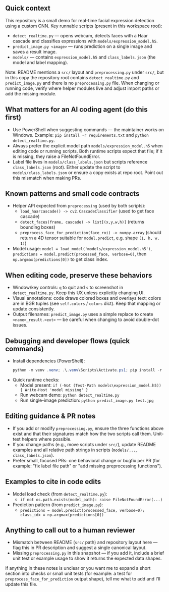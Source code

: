## Quick context

This repository is a small demo for real-time facial expression detection using a custom CNN.
Key runnable scripts (present in this workspace root):
- `detect_realtime.py` — opens webcam, detects faces with a Haar cascade and classifies expressions with `models/expression_model.h5`.
- `predict_image.py <image>` — runs prediction on a single image and saves a result image.
- `models/` — contains `expression_model.h5` and `class_labels.json` (the model and label mapping).

Note: README mentions a `src/` layout and `preprocessing.py` under `src/`, but in this copy the repository root contains `detect_realtime.py` and `predict_image.py` and there is no `preprocessing.py` file. When changing or running code, verify where helper modules live and adjust import paths or add the missing module.

## What matters for an AI coding agent (do this first)
- Use PowerShell when suggesting commands — the maintainer works on Windows. Example: `pip install -r requirements.txt` and `python detect_realtime.py`.
- Always prefer the explicit model path `models/expression_model.h5` when editing code or running scripts. Both runtime scripts expect that file; if it is missing, they raise a FileNotFoundError.
- Label file lives in `models/class_labels.json` but scripts reference `class_labels.json` (root). Either update the script to `models/class_labels.json` or ensure a copy exists at repo root. Point out this mismatch when making PRs.

## Known patterns and small code contracts
- Helper API expected from `preprocessing` (used by both scripts):
  - `load_haarcascade() -> cv2.CascadeClassifier` (used to get face cascade)
  - `detect_faces(frame, cascade) -> list[(x,y,w,h)]` (returns bounding boxes)
  - `preprocess_face_for_prediction(face_roi) -> numpy.array` (should return a 4D tensor suitable for `model.predict`, e.g. shape `(1, h, w, 1)`)
- Model usage: `model = load_model('models/expression_model.h5')`, `predictions = model.predict(processed_face, verbose=0)`, then `np.argmax(predictions[0])` to get class index.

## When editing code, preserve these behaviors
- Window/key controls: `q` to quit and `s` to screenshot in `detect_realtime.py`. Keep this UX unless explicitly changing UI.
- Visual annotations: code draws colored boxes and overlays text; colors are in BGR tuples (see `self.colors` / `colors` dict). Keep that mapping or update consistently.
- Output filenames: `predict_image.py` uses a simple replace to create `<name>_result.<ext>` — be careful when changing to avoid double-dot issues.

## Debugging and developer flows (quick commands)
- Install dependencies (PowerShell):
  ```powershell
  python -m venv .venv; .\.venv\Scripts\Activate.ps1; pip install -r requirements.txt
  ```
- Quick runtime checks:
  - Model present: `if (-Not (Test-Path models\expression_model.h5)) { Write-Host 'model missing' }`
  - Run webcam demo: `python detect_realtime.py`
  - Run single-image prediction: `python predict_image.py test.jpg`

## Editing guidance & PR notes
- If you add or modify `preprocessing.py`, ensure the three functions above exist and that their signatures match how the two scripts call them. Unit-test helpers where possible.
- If you change paths (e.g., move scripts under `src/`), update README examples and all relative path strings in scripts (`models/...`, `class_labels.json`).
- Prefer small, focused PRs: one behavioral change or bugfix per PR (for example: "fix label file path" or "add missing preprocessing functions").

## Examples to cite in code edits
- Model load check (from `detect_realtime.py`):
  - `if not os.path.exists(model_path): raise FileNotFoundError(...)`
- Prediction pattern (from `predict_image.py`):
  - `predictions = model.predict(processed_face, verbose=0); class_idx = np.argmax(predictions[0])`

## Anything to call out to a human reviewer
- Mismatch between README (`src/` path) and repository layout here — flag this in PR description and suggest a single canonical layout.
- Missing `preprocessing.py` in this snapshot — if you add it, include a brief unit test or example usage to show it returns the expected data shapes.

If anything in these notes is unclear or you want me to expand a short section into checks or small unit tests (for example: a test for `preprocess_face_for_prediction` output shape), tell me what to add and I'll update this file.
